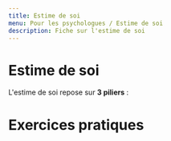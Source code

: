 ```yaml
---
title: Estime de soi
menu: Pour les psychologues / Estime de soi
description: Fiche sur l'estime de soi
---
```


# Estime de soi

L'estime de soi repose sur **3 piliers** :

<object class="schema" type="image/svg+xml" data="{{ ASSET psycho/estime1.svg }}"></object>

# Exercices pratiques

<object class="schema" type="image/svg+xml" data="{{ ASSET psycho/estime2.svg }}"></object>

